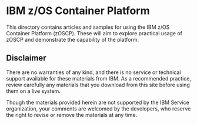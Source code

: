 # IBM z/OS Container Platform

This directory contains articles and samples for using the IBM z/OS Container Platform (zOSCP). These will aim to explore practical usage of zOSCP and demonstrate the capability of the platform. 

## Disclaimer

There are no warranties of any kind, and there is no service or technical support available for these materials from IBM. As a recommended practice, review carefully any materials that you download from this site before using them on a live system.

Though the materials provided herein are not supported by the IBM Service organization, your comments are welcomed by the developers, who reserve the right to revise or remove the materials at any time.